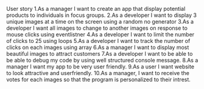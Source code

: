 User story
1.As a manager I want to create an app that display potential products to individuals in focus groups.
2.As a developer I want to display 3 unique images at a time on the screen using a random no generator
3.As a developer I want all images to change to another images on response to mouse clicks using eventlistner
4.As a developer I want to limit the number of clicks to 25 using loops
5.As a developer I want to track the number of clicks on each images using array
6.As a manager I want to display most beautiful images to attract customers
7.As a developer I want to be able to be able to debug my code by using well structured console message.
8.As a manager I want my app to be very user friendly.
9.As a user I want website to look attractive and userfriendly.
10.As a manager, I want to receive the votes for each images so that the program is personalized to their intrest.

